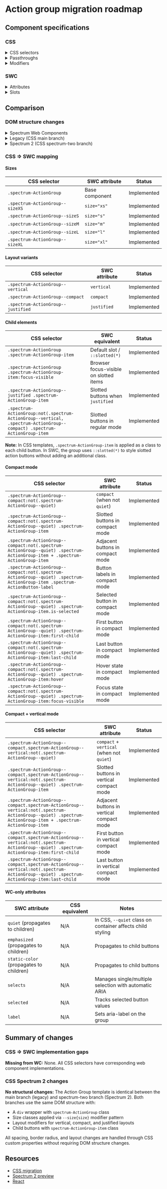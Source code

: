 # Action group migration roadmap

## Component specifications

### CSS

<details>
<summary>CSS selectors</summary>

**Base component:**

- `.spectrum-ActionGroup`

**Sizes:**

- `.spectrum-ActionGroup--sizeXS`
- `.spectrum-ActionGroup--sizeS`
- `.spectrum-ActionGroup--sizeM`
- `.spectrum-ActionGroup--sizeL`
- `.spectrum-ActionGroup--sizeXL`

**Layout variants:**

- `.spectrum-ActionGroup--vertical`
- `.spectrum-ActionGroup--compact`

**Compact mode:**

- `.spectrum-ActionGroup--compact:not(.spectrum-ActionGroup--quiet)`
- `.spectrum-ActionGroup--compact:not(.spectrum-ActionGroup--quiet) .spectrum-ActionGroup-item`
- `.spectrum-ActionGroup--compact:not(.spectrum-ActionGroup--quiet) .spectrum-ActionGroup-item + .spectrum-ActionGroup-item`
- `.spectrum-ActionGroup--compact:not(.spectrum-ActionGroup--quiet) .spectrum-ActionGroup-item .spectrum-ActionButton-label`
- `.spectrum-ActionGroup--compact:not(.spectrum-ActionGroup--quiet) .spectrum-ActionGroup-item.is-selected`
- `.spectrum-ActionGroup--compact:not(.spectrum-ActionGroup--quiet) .spectrum-ActionGroup-item:first-child`
- `.spectrum-ActionGroup--compact:not(.spectrum-ActionGroup--quiet) .spectrum-ActionGroup-item:last-child`
- `.spectrum-ActionGroup--compact:not(.spectrum-ActionGroup--quiet) .spectrum-ActionGroup-item:hover`
- `.spectrum-ActionGroup--compact:not(.spectrum-ActionGroup--quiet) .spectrum-ActionGroup-item:focus-visible`

**Compact + vertical mode:**

- `.spectrum-ActionGroup--compact.spectrum-ActionGroup--vertical:not(.spectrum-ActionGroup--quiet)`
- `.spectrum-ActionGroup--compact.spectrum-ActionGroup--vertical:not(.spectrum-ActionGroup--quiet) .spectrum-ActionGroup-item`
- `.spectrum-ActionGroup--compact.spectrum-ActionGroup--vertical:not(.spectrum-ActionGroup--quiet) .spectrum-ActionGroup-item + .spectrum-ActionGroup-item`
- `.spectrum-ActionGroup--compact.spectrum-ActionGroup--vertical:not(.spectrum-ActionGroup--quiet) .spectrum-ActionGroup-item:first-child`
- `.spectrum-ActionGroup--compact.spectrum-ActionGroup--vertical:not(.spectrum-ActionGroup--quiet) .spectrum-ActionGroup-item:last-child`

**Child elements:**

- `.spectrum-ActionGroup .spectrum-ActionGroup-item`
- `.spectrum-ActionGroup .spectrum-ActionGroup-item:focus-visible`

**Justified layout:**

- `.spectrum-ActionGroup--justified .spectrum-ActionGroup-item`

**Regular (non-compact, non-vertical) spacing:**

- `.spectrum-ActionGroup:not(.spectrum-ActionGroup--vertical, .spectrum-ActionGroup--compact) .spectrum-ActionGroup-item`

</details>

<details>
<summary>Passthroughs</summary>

- `--mod-actionbutton-focus-indicator-border-radius`

</details>

<details>
<summary>Modifiers</summary>

**Spacing:**

- `--mod-actiongroup-horizontal-spacing-regular`
- `--mod-actiongroup-horizontal-spacing-compact`
- `--mod-actiongroup-vertical-spacing-regular`
- `--mod-actiongroup-vertical-spacing-compact`
- `--mod-actiongroup-gap-size-compact`

**Border radius (for compact mode):**

- `--mod-actiongroup-border-radius`
- `--mod-actiongroup-border-radius-reset`

**Button spacing reset (for compact mode):**

- `--mod-actiongroup-button-spacing-reset`

</details>

### SWC

<details>
<summary>Attributes</summary>

**Size:**

- `size` (values: `xs`, `s`, `m`, `l`, `xl`) - group size, no default, propagates to child buttons

**Layout:**

- `vertical` - stacks buttons vertically (boolean)
- `compact` - buttons appear connected with shared borders (boolean)
- `justified` - buttons fill available width equally (boolean)

**Child button appearance (propagated to children):**

- `quiet` - applies quiet styling to all child buttons (boolean)
- `emphasized` - applies emphasized styling to all child buttons (boolean)
- `static-color` (values: `white`, `black`) - static color variant, propagates to children

**Selection management:**

- `selects` (values: `single`, `multiple`, undefined) - selection mode
    - `single`: radio group behavior (single selection)
    - `multiple`: checkbox group behavior (multiple selections)
    - undefined: no managed selection (individual toggles behavior)
- `selected` - array of selected button values

**Accessibility:**

- `label` - accessible label for the group (sets aria-label)

</details>

<details>
<summary>Slots</summary>

- Default slot - the `sp-action-button` elements that make up the group

</details>

## Comparison

### DOM structure changes

<details>
<summary>Spectrum Web Components</summary>

```html
<!-- Default slot for sp-action-button or sp-action-menu elements -->
<slot role="presentation"></slot>
```

</details>

<details>
<summary>Legacy (CSS main branch)</summary>

```html
<div class="spectrum-ActionGroup spectrum-ActionGroup--sizeM">
    <button class="spectrum-ActionButton spectrum-ActionGroup-item">...</button>
    <button class="spectrum-ActionButton spectrum-ActionGroup-item">...</button>
    <button class="spectrum-ActionButton spectrum-ActionGroup-item">...</button>
</div>
```

</details>

<details>
<summary>Spectrum 2 (CSS spectrum-two branch)</summary>

```html
<div class="spectrum-ActionGroup spectrum-ActionGroup--sizeM">
    <button class="spectrum-ActionButton spectrum-ActionGroup-item">...</button>
    <button class="spectrum-ActionButton spectrum-ActionGroup-item">...</button>
    <button class="spectrum-ActionButton spectrum-ActionGroup-item">...</button>
</div>
```

</details>

### CSS => SWC mapping

#### Sizes

| CSS selector                    | SWC attribute  | Status      |
| ------------------------------- | -------------- | ----------- |
| `.spectrum-ActionGroup`         | Base component | Implemented |
| `.spectrum-ActionGroup--sizeXS` | `size="xs"`    | Implemented |
| `.spectrum-ActionGroup--sizeS`  | `size="s"`     | Implemented |
| `.spectrum-ActionGroup--sizeM`  | `size="m"`     | Implemented |
| `.spectrum-ActionGroup--sizeL`  | `size="l"`     | Implemented |
| `.spectrum-ActionGroup--sizeXL` | `size="xl"`    | Implemented |

#### Layout variants

| CSS selector                       | SWC attribute | Status      |
| ---------------------------------- | ------------- | ----------- |
| `.spectrum-ActionGroup--vertical`  | `vertical`    | Implemented |
| `.spectrum-ActionGroup--compact`   | `compact`     | Implemented |
| `.spectrum-ActionGroup--justified` | `justified`   | Implemented |

#### Child elements

| CSS selector                                                                                                            | SWC equivalent                         | Status      |
| ----------------------------------------------------------------------------------------------------------------------- | -------------------------------------- | ----------- |
| `.spectrum-ActionGroup .spectrum-ActionGroup-item`                                                                      | Default slot / `::slotted(*)`          | Implemented |
| `.spectrum-ActionGroup .spectrum-ActionGroup-item:focus-visible`                                                        | Browser focus-visible on slotted items | Implemented |
| `.spectrum-ActionGroup--justified .spectrum-ActionGroup-item`                                                           | Slotted buttons when `justified`       | Implemented |
| `.spectrum-ActionGroup:not(.spectrum-ActionGroup--vertical, .spectrum-ActionGroup--compact) .spectrum-ActionGroup-item` | Slotted buttons in regular mode        | Implemented |

**Note:** In CSS templates, `.spectrum-ActionGroup-item` is applied as a class to each child button. In SWC, the group uses `::slotted(*)` to style slotted action buttons without adding an additional class.

#### Compact mode

| CSS selector                                                                                                               | SWC attribute                    | Status      |
| -------------------------------------------------------------------------------------------------------------------------- | -------------------------------- | ----------- |
| `.spectrum-ActionGroup--compact:not(.spectrum-ActionGroup--quiet)`                                                         | `compact` (when not `quiet`)     | Implemented |
| `.spectrum-ActionGroup--compact:not(.spectrum-ActionGroup--quiet) .spectrum-ActionGroup-item`                              | Slotted buttons in compact mode  | Implemented |
| `.spectrum-ActionGroup--compact:not(.spectrum-ActionGroup--quiet) .spectrum-ActionGroup-item + .spectrum-ActionGroup-item` | Adjacent buttons in compact mode | Implemented |
| `.spectrum-ActionGroup--compact:not(.spectrum-ActionGroup--quiet) .spectrum-ActionGroup-item .spectrum-ActionButton-label` | Button labels in compact mode    | Implemented |
| `.spectrum-ActionGroup--compact:not(.spectrum-ActionGroup--quiet) .spectrum-ActionGroup-item.is-selected`                  | Selected button in compact mode  | Implemented |
| `.spectrum-ActionGroup--compact:not(.spectrum-ActionGroup--quiet) .spectrum-ActionGroup-item:first-child`                  | First button in compact mode     | Implemented |
| `.spectrum-ActionGroup--compact:not(.spectrum-ActionGroup--quiet) .spectrum-ActionGroup-item:last-child`                   | Last button in compact mode      | Implemented |
| `.spectrum-ActionGroup--compact:not(.spectrum-ActionGroup--quiet) .spectrum-ActionGroup-item:hover`                        | Hover state in compact mode      | Implemented |
| `.spectrum-ActionGroup--compact:not(.spectrum-ActionGroup--quiet) .spectrum-ActionGroup-item:focus-visible`                | Focus state in compact mode      | Implemented |

#### Compact + vertical mode

| CSS selector                                                                                                                                              | SWC attribute                             | Status      |
| --------------------------------------------------------------------------------------------------------------------------------------------------------- | ----------------------------------------- | ----------- |
| `.spectrum-ActionGroup--compact.spectrum-ActionGroup--vertical:not(.spectrum-ActionGroup--quiet)`                                                         | `compact` + `vertical` (when not `quiet`) | Implemented |
| `.spectrum-ActionGroup--compact.spectrum-ActionGroup--vertical:not(.spectrum-ActionGroup--quiet) .spectrum-ActionGroup-item`                              | Slotted buttons in vertical compact mode  | Implemented |
| `.spectrum-ActionGroup--compact.spectrum-ActionGroup--vertical:not(.spectrum-ActionGroup--quiet) .spectrum-ActionGroup-item + .spectrum-ActionGroup-item` | Adjacent buttons in vertical compact mode | Implemented |
| `.spectrum-ActionGroup--compact.spectrum-ActionGroup--vertical:not(.spectrum-ActionGroup--quiet) .spectrum-ActionGroup-item:first-child`                  | First button in vertical compact mode     | Implemented |
| `.spectrum-ActionGroup--compact.spectrum-ActionGroup--vertical:not(.spectrum-ActionGroup--quiet) .spectrum-ActionGroup-item:last-child`                   | Last button in vertical compact mode      | Implemented |

#### WC-only attributes

| SWC attribute                           | CSS equivalent | Notes                                                      |
| --------------------------------------- | -------------- | ---------------------------------------------------------- |
| `quiet` (propagates to children)        | N/A            | In CSS, `--quiet` class on container affects child styling |
| `emphasized` (propagates to children)   | N/A            | Propagates to child buttons                                |
| `static-color` (propagates to children) | N/A            | Propagates to child buttons                                |
| `selects`                               | N/A            | Manages single/multiple selection with automatic ARIA      |
| `selected`                              | N/A            | Tracks selected button values                              |
| `label`                                 | N/A            | Sets aria-label on the group                               |

## Summary of changes

### CSS => SWC implementation gaps

**Missing from WC:**
None. All CSS selectors have corresponding web component implementations.

### CSS Spectrum 2 changes

**No structural changes:**
The Action Group template is identical between the main branch (legacy) and spectrum-two branch (Spectrum 2). Both branches use the same DOM structure with:

- A `div` wrapper with `spectrum-ActionGroup` class
- Size classes applied via `--size{size}` modifier pattern
- Layout modifiers for vertical, compact, and justified layouts
- Child buttons with `spectrum-ActionGroup-item` class

All spacing, border radius, and layout changes are handled through CSS custom properties without requiring DOM structure changes.

## Resources

- [CSS migration](https://github.com/adobe/spectrum-css/pull/2453)
- [Spectrum 2 preview](https://spectrumcss.z13.web.core.windows.net/pr-2352/index.html?path=/docs/components-action-group--docs)
- [React](https://react-spectrum.adobe.com/s2/index.html?path=/docs/actionbuttongroup--docs)
